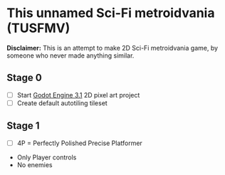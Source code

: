 # This unnamed Sci-Fi metroidvania (TUSFMV)
**Disclaimer:** This is an attempt to make 2D Sci-Fi metroidvania game, by someone who never made anything similar.


## Stage 0 
-   [ ] Start [Godot Engine 3.1](https://godotengine.org/) 2D pixel art project
-   [ ] Create default autotiling tileset

## Stage 1
-   [ ] 4P = Perfectly Polished Precise Platformer
* Only Player controls
* No enemies
